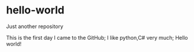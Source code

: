 # hello-world
Just another repository

This is the first day I came to the GitHub;
I like python,C# very much;
Hello world!
